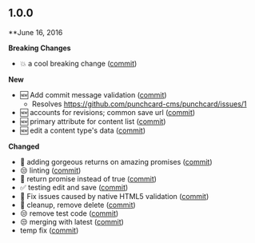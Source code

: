 ## 1.0.0
**June 16, 2016

**Breaking Changes**

* :boom: a cool breaking change ([commit](https://github.com/punchcard-cms/semantic-release/commit/98e099d2b00c620c8fd1986ed4e3b474b923f51a))

**New**

* :new: Add commit message validation ([commit](https://github.com/punchcard-cms/semantic-release/commit/d7978f43850f74460d10bdaf7b18604910db2292))
  * Resolves https://github.com/punchcard-cms/punchcard/issues/1
* :new: accounts for revisions; common save url ([commit](https://github.com/punchcard-cms/semantic-release/commit/98e099d2b00c620c8fdde10274287f9d9187dd4f))
* :new: primary attribute for content list ([commit](https://github.com/punchcard-cms/semantic-release/commit/02e4ac46d51f57bb8a572b792e14ac75b0193a0d))
* :new: edit a content type's data ([commit](https://github.com/punchcard-cms/semantic-release/commit/f3888818678abf059b3710da7df57d278fb1118b))

**Changed**

* :art: adding gorgeous returns on amazing promises ([commit](https://github.com/punchcard-cms/semantic-release/commit/bbf60894cbb8ec095eb1c02eff3c69a778d75158))
* :unamused: linting ([commit](https://github.com/punchcard-cms/semantic-release/commit/e4112ffadf3ea1274c8a3161dbabf63bd1a3e949))
* :art: return promise instead of true ([commit](https://github.com/punchcard-cms/semantic-release/commit/94f0e9ff36a5d975d82a6e4f1b8619a45f063a93))
* :white_check_mark: testing edit and save ([commit](https://github.com/punchcard-cms/semantic-release/commit/c45812621c9d241bfccff1a10f195478fa7e1658))
* :bug: Fix issues caused by native HTML5 validation ([commit](https://github.com/punchcard-cms/semantic-release/commit/74521863fd930f55c9d1986ed4e3b474b923f51a))
* :shirt: cleanup, remove delete ([commit](https://github.com/punchcard-cms/semantic-release/commit/c02e32bc6a2dd08f726385730a55fcc0299af14d))
* :unamused: remove test code ([commit](https://github.com/punchcard-cms/semantic-release/commit/487b2879843e8e4ade53179dcf792f8da92bc00a))
* :unamused: merging with latest ([commit](https://github.com/punchcard-cms/semantic-release/commit/64609db539242339d2fe597b8a1f108eccda5af2))
* temp fix ([commit](https://github.com/punchcard-cms/semantic-release/commit/83ca3f0a5524d95b4cd42f587b57d4265632db4b))
